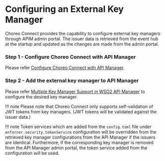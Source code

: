 # Configuring an External Key Manager

Choreo Connect provides the capability to configure external key managers through APIM admin portal. The issuer data is retrieved from the event hub at the startup and updated as the changes are made from the admin portal.

### Step 1 - Configure Choreo Connect with API Manager

Please refer [Configure Choreo Connect with API Manager]({{base_path}}/deploy-and-publish/deploy-on-gateway/choreo-connect/getting-started/deploy/cc-on-docker-with-apim-as-control-plane).

### Step 2 - Add the external key manager to API Manager

Please refer [Multiple Key Manager Support in WSO2 API Manager]({{base_path}}/administer/key-managers/overview) to configure the desired key manager. 

!!! note
    Please note that Choreo Connect only supports self-validation of JWT tokens from key managers. (JWT tokens will be validated against the issuer data.)

!!! note
    Token services which are added from the `config.toml` file under `enforcer.security.tokenService` configuration will be overridden from the retrieved key manager configurations from the API Manager if the issuers are identical. Furthermore, if the corresponding key manager is removed from the API Manager admin portal, the token service added from the configuration will be used.



